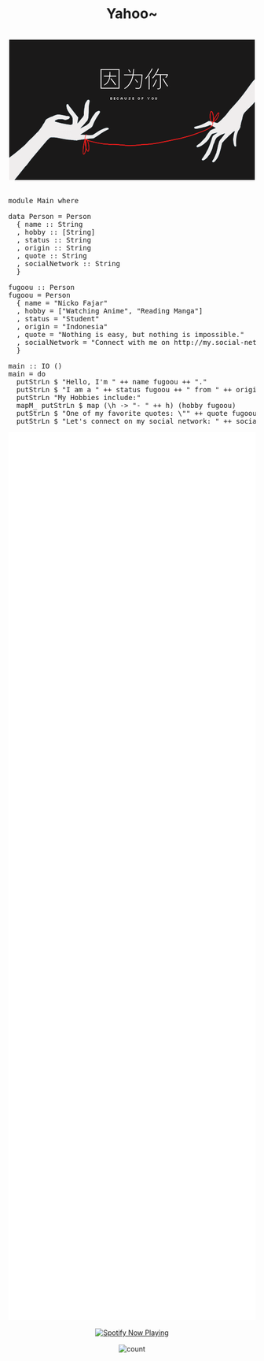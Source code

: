 <h1 align="center">Yahoo~</h1>

<br>
<div align="center">
<img src="https://raw.githubusercontent.com/fugoou/fugoou/main/4f107dd2e8b2f06f4bc35bbb99cb3642.gif">
</div>
<br>

<pre>
module Main where

data Person = Person
  { name :: String
  , hobby :: [String]
  , status :: String
  , origin :: String
  , quote :: String
  , socialNetwork :: String
  }

fugoou :: Person
fugoou = Person
  { name = "Nicko Fajar"
  , hobby = ["Watching Anime", "Reading Manga"]
  , status = "Student"
  , origin = "Indonesia"
  , quote = "Nothing is easy, but nothing is impossible."
  , socialNetwork = "Connect with me on http://my.social-networking.me"
  }

main :: IO ()
main = do
  putStrLn $ "Hello, I'm " ++ name fugoou ++ "."
  putStrLn $ "I am a " ++ status fugoou ++ " from " ++ origin fugoou ++ "."
  putStrLn "My Hobbies include:"
  mapM_ putStrLn $ map (\h -> "- " ++ h) (hobby fugoou)
  putStrLn $ "One of my favorite quotes: \"" ++ quote fugoou ++ "\""
  putStrLn $ "Let's connect on my social network: " ++ socialNetwork fugoou
</pre>
<p align="center">
	<img width="625em" src="./github-metrics.svg" />
</p>
<p align="center">
  <a href="https://open.spotify.com/user/31jq7g4rf7d3u6guzx5uqzor5qrq?si=aUS6tB5iSpmNcOq2kkJDGA" target="_blank"><img src="https://now-playing-on-spotify.vercel.app/api/spotify" alt="Spotify Now Playing" width="350"/></a>
</p>
<div align="center">
  <img align="center" alt="count" src="https://count.getloli.com/get/@:fugoou?theme=asoul">
</div>
